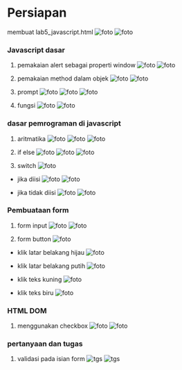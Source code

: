 # Persiapan
membuat lab5_javascript.html
![foto](foto/1.png)
![foto](foto/2.png)

### Javascript  dasar
1. pemakaian alert sebagai properti window
![foto](foto/3.png)
![foto](foto/4.png)

2. pemakaian method dalam objek
![foto](foto/5.png)
![foto](foto/6.png)

3. prompt
![foto](foto/7.png)
![foto](foto/8a.png)
![foto](foto/8b.png)

4. fungsi
![foto](foto/9.png)
![foto](foto/10.png)

### dasar pemrograman di javascript
1. aritmatika
![foto](foto/11.png)
![foto](foto/12a.png)
![foto](foto/12b.png)

2. if else
![foto](foto/13.png)
![foto](foto/14a.png)
![foto](foto/14b.png)

3. switch
![foto](foto/15.png)

- jika diisi
![foto](foto/16a.png)
![foto](foto/16b.png)

- jika tidak diisi
![foto](foto/16c.png)
![foto](foto/16d.png)

### Pembuataan form
1. form input
![foto](foto/17.png)
![foto](foto/18.png)

2. form button
![foto](foto/19.png)

- klik latar belakang hijau
![foto](foto/20a.png)

- klik latar belakang putih
![foto](foto/20b.png)

- klik teks kuning
![foto](foto/20c.png)

- klik teks biru
![foto](foto/20d.png)

### HTML DOM
1. menggunakan checkbox
![foto](foto/21.png)
![foto](foto/22.png)

### pertanyaan dan tugas
1. validasi pada isian form
![tgs](fototgs/tgs1.png)
![tgs](fototgs/tgs2.png)